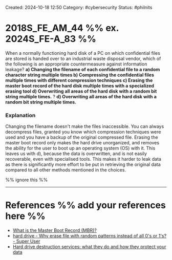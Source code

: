 Created: 2024-10-18 12:50
Category: #cybersecurity
Status: #philnits



# 2018S_FE_AM_44 %% ex. 2024S_FE-A_83 %%

When a normally functioning hard disk of a PC on which confidential files are stored is handed over to an industrial waste disposal vendor, which of the following is an appropriate countermeasure against information leakage?
**a) Changing the filename of each confidential file to a random character string multiple times
b) Compressing the confidential files multiple times with different compression techniques
c) Erasing the master boot record of the hard disk multiple times with a specialized erasing tool
d) Overwriting all areas of the hard disk with a random bit string multiple times.**
?
**d) Overwriting all areas of the hard disk with a random bit string multiple times.**
### Explanation
Changing the filename doesn't make the files inaccessible. You can always decompress files, granted you know which compression techniques were used and you have a backup of the original compressed file. Erasing the master boot record only makes the hard drive unorganized, and removes the ability for the user to boot up an operating system (OS) with it.
This leaves us with d), because the data is overwritten, and is not easily recoverable, even with specialised tools. This makes it harder to leak data as there is significantly more effort to be put in retrieving the original data compared to all other methods mentioned in the choices.




%% ignore this %%
<!--SR:!2025-03-12,15,290-->
---









# References %% add your references here %%
- [What is the Master Boot Record (MBR)?](https://www.techtarget.com/whatis/definition/Master-Boot-Record-MBR)
- [hard drive - Why erase file with random patterns instead of all 0's or 1's? - Super User](https://superuser.com/questions/174883/why-erase-file-with-random-patterns-instead-of-all-0s-or-1s)
- [Hard drive destruction services: what they do and how they protect your data](https://www.russellrichardson.co.uk/advice/3/hard-drive-destruction-services#harddrive2)